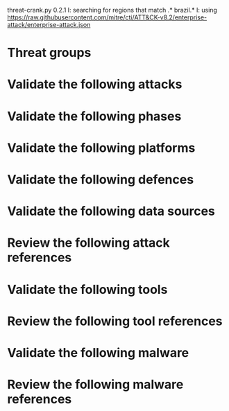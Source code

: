 threat-crank.py 0.2.1
I: searching for regions that match .* brazil.*
I: using https://raw.githubusercontent.com/mitre/cti/ATT&CK-v8.2/enterprise-attack/enterprise-attack.json
# Threat groups


# Validate the following attacks


# Validate the following phases


# Validate the following platforms


# Validate the following defences


# Validate the following data sources


# Review the following attack references


# Validate the following tools


# Review the following tool references


# Validate the following malware


# Review the following malware references


